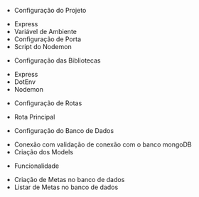 - Configuração do Projeto
* Express
* Variável de Ambiente
* Configuração de Porta
* Script do Nodemon


- Configuração das Bibliotecas
* Express
* DotEnv
* Nodemon

- Configuração de Rotas
* Rota Principal

- Configuração do Banco de Dados
* Conexão com validação de conexão com o banco mongoDB
* Criação dos Models

- Funcionalidade
* Criação de Metas no banco de dados
* Listar de Metas no banco de dados
